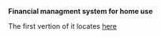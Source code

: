 **Financial managment system for home use**

The first vertion of it locates [here](https://bitbucket.org/Pozadi/myfin)